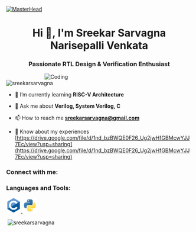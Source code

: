 [![MasterHead](https://i.gifer.com/24Qk.gif)](https://rishavchanda.io)
<h1 align="center">Hi 👋, I'm Sreekar Sarvagna Narisepalli Venkata</h1>
<h3 align="center">Passionate RTL Design & Verification Enthusiast</h3>
<img align="right" alt="Coding" width="400" src="https://i.gifer.com/JXA0.gif"


<p align="left"> <img src="https://komarev.com/ghpvc/?username=sreekarsarvagna&label=Profile%20views&color=0e75b6&style=flat" alt="sreekarsarvagna" /> </p>

- 🌱 I’m currently learning **RISC-V Architecture**

- 💬 Ask me about **Verilog, System Verilog, C**

- 📫 How to reach me **sreekarsarvagna@gmail.com**

- 📄 Know about my experiences [https://drive.google.com/file/d/1nd_bzBWQE0F26_Ug2jwHfGBMcwYJJ7Ec/view?usp=sharing](https://drive.google.com/file/d/1nd_bzBWQE0F26_Ug2jwHfGBMcwYJJ7Ec/view?usp=sharing)

<h3 align="left">Connect with me:</h3>
<p align="left">
</p>

<h3 align="left">Languages and Tools:</h3>
<p align="left"> <a href="https://www.cprogramming.com/" target="_blank" rel="noreferrer"> <img src="https://raw.githubusercontent.com/devicons/devicon/master/icons/c/c-original.svg" alt="c" width="40" height="40"/> </a> <a href="https://www.python.org" target="_blank" rel="noreferrer"> <img src="https://raw.githubusercontent.com/devicons/devicon/master/icons/python/python-original.svg" alt="python" width="40" height="40"/> </a> </p>

<p>&nbsp;<img align="center" src="https://github-readme-stats.vercel.app/api?username=sreekarsarvagna&show_icons=true&locale=en" alt="sreekarsarvagna" /></p>
